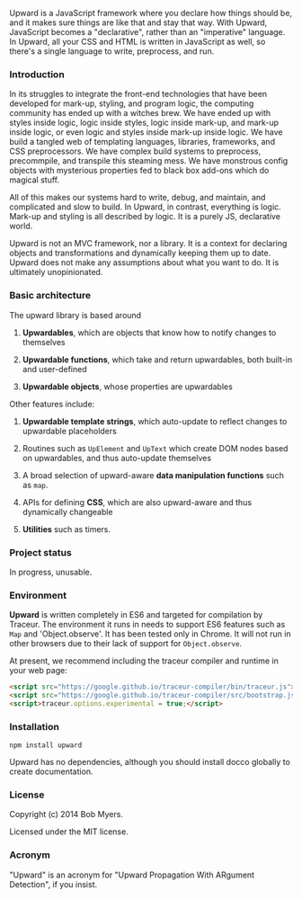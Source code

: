 Upward is a JavaScript framework where you declare how things should be,
and it makes sure things are like that and stay that way.
With Upward, JavaScript becomes a "declarative", rather than an "imperative" language.
In Upward, all your CSS and HTML is written in JavaScript as well,
so there's a single language to write, preprocess, and run.

### Introduction

In its struggles to integrate the front-end technologies that have been developed
for mark-up, styling, and program logic, the computing community has ended up with a witches brew.
We have ended up with styles inside logic, logic inside styles,
logic inside mark-up, and mark-up inside logic, 
or even logic and styles inside mark-up inside logic.
We have build a tangled web of templating languages, libraries, frameworks, 
and CSS preprocessors.
We have complex build systems to preprocess, precommpile, and transpile this steaming mess.
We have monstrous config objects with mysterious properties fed to black box add-ons which do magical stuff.

All of this makes our systems hard to write, debug, and maintain, and complicated and slow to build.
In Upward, in contrast, everything is logic.
Mark-up and styling is all described by logic.
It is a purely JS, declarative world.

Upward is not an MVC framework, nor a library.
It is a context for declaring objects and transformations and dynamically keeping them up to date.
Upward does not make any assumptions about what you want to do.
It is ultimately unopinionated.

### Basic architecture

The upward library is based around

 1. **Upwardables**, which are objects that know how to notify changes to themselves

 1. **Upwardable functions**, which take and return upwardables, both built-in and user-defined
 
 1. **Upwardable objects**, whose properties are upwardables

Other features include:

 1. **Upwardable template strings**, which auto-update to reflect changes to upwardable placeholders

 1. Routines such as `UpElement` and `UpText` which create DOM nodes based on upwardables, and thus auto-update themselves

 1. A broad selection of upward-aware **data manipulation functions** such as `map`.

 1. APIs for defining **CSS**, which are also upward-aware and thus dynamically changeable

 1. **Utilities** such as timers.

### Project status

In progress, unusable.

### Environment

**Upward** is written completely in ES6 and targeted for compilation by Traceur.
The environment it runs in needs to support ES6 features such as `Map` and 'Object.observe'.
It has been tested only in Chrome.
It will not run in other browsers due to their lack of support for `Object.observe`.

At present, we recommend including the traceur compiler and runtime in your web page:

```html
<script src="https://google.github.io/traceur-compiler/bin/traceur.js"></script>
<script src="https://google.github.io/traceur-compiler/src/bootstrap.js"></script>
<script>traceur.options.experimental = true;</script>
```

### Installation

    npm install upward

Upward has no dependencies, although you should install docco globally to create documentation.

### License

Copyright (c) 2014 Bob Myers.

Licensed under the MIT license.

### Acronym

"Upward" is an acronym for "Upward Propagation With ARgument Detection", if you insist.
